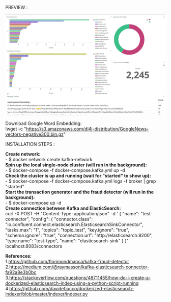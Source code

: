 PREVIEW :

![alt text](https://github.com/aashish-bidap/Real-Time-Twitter-Analysis-Dashboard/blob/master/Preview-Dashboard-SS.png)

Download Google Word Embedding:<br>
!wget -c "https://s3.amazonaws.com/dl4j-distribution/GoogleNews-vectors-negative300.bin.gz"

INSTALLATION STEPS :<br>

  **Create network:** <br>
    - $ docker network create kafka-network <br>
  **Spin up the local single-node cluster (will run in the background):**<br>
    - $ docker-compose -f docker-compose.kafka.yml up -d <br>
  **Check the cluster is up and running (wait for "started" to show up):**<br>
    - $ docker-compose -f docker-compose.kafka.yml logs -f broker | grep "started" <br>
  **Start the transaction generator and the fraud detector (will run in the background):**<br>
    - $ docker-compose up -d <br>
  **Create connection between Kafka and ElasticSearch:** <br>
curl -X POST -H "Content-Type: application/json" -d '
{
  "name": "test-connector",
  "config": {
    "connector.class": "io.confluent.connect.elasticsearch.ElasticsearchSinkConnector",
    "tasks.max": "1",
    "topics": "topic_test",
    "key.ignore": "true",
    "schema.ignore": "true",
    "connection.url": "http://elasticsearch:9200",
    "type.name": "test-type",
    "name": "elasticsearch-sink"
  }
}' localhost:8083/connectors

**References:**<br>
1.https://github.com/florimondmanca/kafka-fraud-detector <br>
2.https://medium.com/@raymasson/kafka-elasticsearch-connector-fa92a8e3b0bc <br>
3.https://stackoverflow.com/questions/48711455/how-do-i-create-a-dockerized-elasticsearch-index-using-a-python-script-running <br>
4.https://github.com/davidefiocco/dockerized-elasticsearch-indexer/blob/master/indexer/indexer.py <br>
